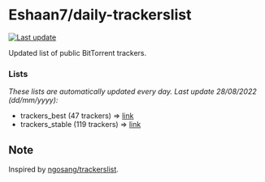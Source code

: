 
# Eshaan7/daily-trackerslist 

[![Last update](https://img.shields.io/badge/Last%20update-28/08/2022-blue.svg)](#)

Updated list of public BitTorrent trackers.

### Lists
*These lists are automatically updated every day. Last update 28/08/2022 (_dd/mm/yyyy_):*

* trackers_best (47 trackers) => [link](https://raw.githubusercontent.com/eshaan7/daily-trackerslist/master/trackers_best.txt)
* trackers_stable (119 trackers) => [link](https://raw.githubusercontent.com/eshaan7/daily-trackerslist/master/trackers_stable.txt)

## Note

Inspired by [ngosang/trackerslist](https://github.com/ngosang/trackerslist).
